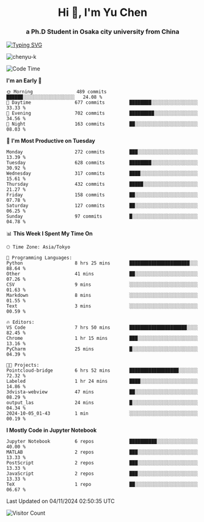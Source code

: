 <h1 align="center">Hi 👋, I'm Yu Chen 
</h1> 
<h3 align="center">a Ph.D Student in Osaka city university from China</h3>


[![Typing SVG](https://readme-typing-svg.herokuapp.com?color=E536F7&vCenter=true&lines=Nice+to+meet+you+~~~;I'm+gonna+crash+out+%F0%9F%92%A4)](https://git.io/typing-svg)
<p align="left"> <img src="https://komarev.com/ghpvc/?username=chenyu-k&label=Profile%20views&color=0e75b6&style=flat&color=ff69b4" alt="chenyu-k" /> </p>

<!--START_SECTION:waka-->
![Code Time](http://img.shields.io/badge/Code%20Time-1%2C268%20hrs%2010%20mins-blue)

**I'm an Early 🐤** 

```text
🌞 Morning                489 commits         ██████░░░░░░░░░░░░░░░░░░░   24.08 % 
🌆 Daytime                677 commits         ████████░░░░░░░░░░░░░░░░░   33.33 % 
🌃 Evening                702 commits         █████████░░░░░░░░░░░░░░░░   34.56 % 
🌙 Night                  163 commits         ██░░░░░░░░░░░░░░░░░░░░░░░   08.03 % 
```
📅 **I'm Most Productive on Tuesday** 

```text
Monday                   272 commits         ███░░░░░░░░░░░░░░░░░░░░░░   13.39 % 
Tuesday                  628 commits         ████████░░░░░░░░░░░░░░░░░   30.92 % 
Wednesday                317 commits         ████░░░░░░░░░░░░░░░░░░░░░   15.61 % 
Thursday                 432 commits         █████░░░░░░░░░░░░░░░░░░░░   21.27 % 
Friday                   158 commits         ██░░░░░░░░░░░░░░░░░░░░░░░   07.78 % 
Saturday                 127 commits         ██░░░░░░░░░░░░░░░░░░░░░░░   06.25 % 
Sunday                   97 commits          █░░░░░░░░░░░░░░░░░░░░░░░░   04.78 % 
```


📊 **This Week I Spent My Time On** 

```text
🕑︎ Time Zone: Asia/Tokyo

💬 Programming Languages: 
Python                   8 hrs 25 mins       ██████████████████████░░░   88.64 % 
Other                    41 mins             ██░░░░░░░░░░░░░░░░░░░░░░░   07.26 % 
CSV                      9 mins              ░░░░░░░░░░░░░░░░░░░░░░░░░   01.63 % 
Markdown                 8 mins              ░░░░░░░░░░░░░░░░░░░░░░░░░   01.55 % 
Text                     3 mins              ░░░░░░░░░░░░░░░░░░░░░░░░░   00.59 % 

🔥 Editors: 
VS Code                  7 hrs 50 mins       █████████████████████░░░░   82.45 % 
Chrome                   1 hr 15 mins        ███░░░░░░░░░░░░░░░░░░░░░░   13.16 % 
PyCharm                  25 mins             █░░░░░░░░░░░░░░░░░░░░░░░░   04.39 % 

🐱‍💻 Projects: 
Pointcloud-bridge        6 hrs 52 mins       ██████████████████░░░░░░░   72.32 % 
Labeled                  1 hr 24 mins        ████░░░░░░░░░░░░░░░░░░░░░   14.86 % 
3dvista-webview          47 mins             ██░░░░░░░░░░░░░░░░░░░░░░░   08.29 % 
output_las               24 mins             █░░░░░░░░░░░░░░░░░░░░░░░░   04.34 % 
2024-10-05_01-43         1 min               ░░░░░░░░░░░░░░░░░░░░░░░░░   00.19 % 
```

**I Mostly Code in Jupyter Notebook** 

```text
Jupyter Notebook         6 repos             ██████████░░░░░░░░░░░░░░░   40.00 % 
MATLAB                   2 repos             ███░░░░░░░░░░░░░░░░░░░░░░   13.33 % 
PostScript               2 repos             ███░░░░░░░░░░░░░░░░░░░░░░   13.33 % 
JavaScript               2 repos             ███░░░░░░░░░░░░░░░░░░░░░░   13.33 % 
TeX                      1 repo              ██░░░░░░░░░░░░░░░░░░░░░░░   06.67 % 
```




 Last Updated on 04/11/2024 02:50:35 UTC
<!--END_SECTION:waka-->

![Visitor Count](https://profile-counter.glitch.me/ChenYu-K/count.svg)



 




<!--  -->
<!-- # Powerby -->
<!-- [views-counter](https://github.com/antonkomarev/github-profile-views-counter) -->
<!--  -->
